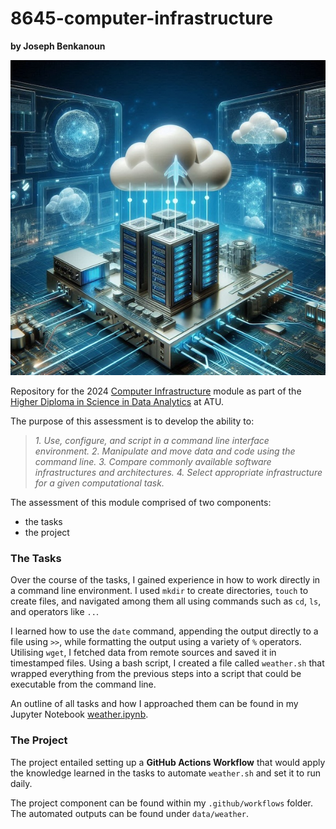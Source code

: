 # 8645-computer-infrastructure
**by Joseph Benkanoun**

<img src="https://github.com/ianmcloughlin/2425_computer_infrastructure/blob/main/img/cloud.jpeg" alt="Cloud" width="600"/>

Repository for the 2024 [Computer Infrastructure](https://www.gmit.ie/computer-infrastructure) module as part of the [Higher Diploma in Science in Data Analytics](https://www.gmit.ie/higher-diploma-in-science-in-computing-in-data-analytics) at ATU. 

The purpose of this assessment is to develop the ability to:
> *1. Use, configure, and script in a command line interface environment.*
> *2. Manipulate and move data and code using the command line.*
> *3. Compare commonly available software infrastructures and architectures.*
> *4. Select appropriate infrastructure for a given computational task.*

The assessment of this module comprised of two components:

- the tasks
- the project

### The Tasks

Over the course of the tasks, I gained experience in how to work directly in a command line environment. I used <code>mkdir</code> to create directories, <code>touch</code> to create files, and navigated among them all using commands such as <code>cd</code>, <code>ls</code>, and operators like <code>..</code>.

I learned how to use the <code>date</code> command, appending the output directly to a file using <code>>></code>, while formatting the output using a variety of <code>%</code> operators. Utilising <code>wget</code>, I fetched data from remote sources and saved it in timestamped files. Using a bash script, I created a file called <code>weather.sh</code> that wrapped everything from the previous steps into a script that could be executable from the command line. 

An outline of all tasks and how I approached them can be found in my Jupyter Notebook [weather.ipynb](https://github.com/JBnkn/8645-computer-infrastructure/blob/main/weather.ipynb).

### The Project

The project entailed setting up a **GitHub Actions Workflow** that would apply the knowledge learned in the tasks to automate <code>weather.sh</code> and set it to run daily.

The project component can be found within my <code>.github/workflows</code> folder. The automated outputs can be found under <code>data/weather</code>.